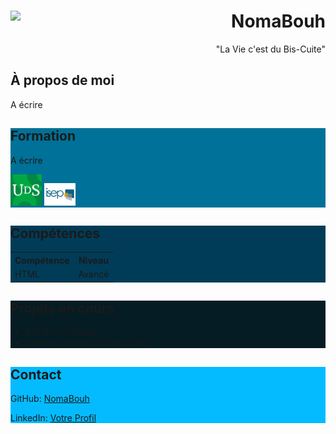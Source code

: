 <div>
    <img src="https://avatars.githubusercontent.com/u/92745593?v=4" width="150px" align="left" style="margin-right: 20px radius=25px"/>
    <h1 align="right">NomaBouh</h1>
    <p align="right">"La Vie c'est du Bis-Cuite"</p>
</div>

<div>
    <h2 align="left">À propos de moi</h2>
    <p>A écrire</p>
</div>

<div style="background-color: #007198;">
    <h2 align="left">Formation</h2>
    <p>A écrire</p>
    <!-- Exemple pour ajouter un logo d'université -->
    <img src="UDS.png" alt="Université de Sherbrooke" width="50">
    <img src="Isep.png" alt="ISEP" width="50">
</div>

<div style="background-color: #003C57;">
    <h2>Compétences</h2>
    <table>
        <tr>
            <th>Compétence</th>
            <th>Niveau</th>
        </tr>
        <tr>
            <td>HTML</td>
            <td>Avancé</td>
        </tr>
        <!-- Ajoutez d'autres compétences ici -->
    </table>
</div>

<div style="background-color: #051C24;">
    <h2>Projets en cours</h2>
    <ul>
        <li>Site E-commerce</li>
        <li>Développement d'un jeu vidéo</li>
    </ul>
</div>

<div style="background-color: #04BBFF;">
    <h2>Contact</h2>
    <p>GitHub: <a href="URL_GITHUB">NomaBouh</a></p>
    <p>LinkedIn: <a href="URL_LINKEDIN">Votre Profil</a></p>
    <!-- Ajoutez d'autres moyens de contact ici -->
</div>
